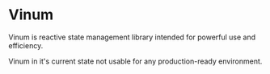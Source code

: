 # Vinum
Vinum is reactive state management library intended for powerful use and efficiency.

Vinum in it's current state not usable for any production-ready environment.